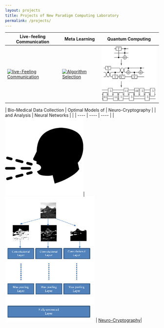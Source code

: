 ```yaml
---
layout: projects
title: Projects of New Paradigm Computing Laboratory
permalink: /projects/
---
```


| Live-feeling Communication               | Meta Learning                     | Quantum Computing |
|  ----  |  ----  |  ----  |
| [![live-Feeling Communication](/images/thehubs.png)](/projects/lfc) | [![Algorithm Selection](/images/platform1s.png)](/projects/as) | [![Quantum Computing](/images/time_expansion_circuit.png)](/projects/quantum)|

| Bio-Medical Data Collection | Optimal Models of | Neuro-Cryptography |
|  and Analysis | Neural Networks | |
|  ----  |  ----  |  ----  |
| [![Bio-Medical Data Collection and Analysis](/images/cough.png)](/projects/biomed)| [![Optimal Models of Neural Networks](/images/Common_classifier.png)](/projects/ai) | [Neuro-Cryptography](/projects/neurocrypt)|





